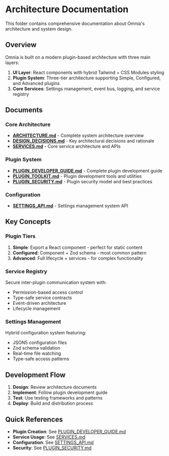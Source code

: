 # Architecture Documentation

This folder contains comprehensive documentation about Omnia's architecture and system design.

## Overview

Omnia is built on a modern plugin-based architecture with three main layers:

1. **UI Layer**: React components with hybrid Tailwind + CSS Modules styling
2. **Plugin System**: Three-tier architecture supporting Simple, Configured, and Advanced plugins
3. **Core Services**: Settings management, event bus, logging, and service registry

## Documents

### Core Architecture
- **[ARCHITECTURE.md](./ARCHITECTURE.md)** - Complete system architecture overview
- **[DESIGN_DECISIONS.md](./DESIGN_DECISIONS.md)** - Key architectural decisions and rationale
- **[SERVICES.md](./SERVICES.md)** - Core service architecture and APIs

### Plugin System
- **[PLUGIN_DEVELOPER_GUIDE.md](./PLUGIN_DEVELOPER_GUIDE.md)** - Complete plugin development guide
- **[PLUGIN_TOOLKIT.md](./PLUGIN_TOOLKIT.md)** - Plugin development tools and utilities
- **[PLUGIN_SECURITY.md](../security/PLUGIN_SECURITY.md)** - Plugin security model and best practices

### Configuration
- **[SETTINGS_API.md](./SETTINGS_API.md)** - Settings management system API

## Key Concepts

### Plugin Tiers
1. **Simple**: Export a React component - perfect for static content
2. **Configured**: Component + Zod schema - most common pattern  
3. **Advanced**: Full lifecycle + services - for complex functionality

### Service Registry
Secure inter-plugin communication system with:
- Permission-based access control
- Type-safe service contracts
- Event-driven architecture
- Lifecycle management

### Settings Management
Hybrid configuration system featuring:
- JSON5 configuration files
- Zod schema validation
- Real-time file watching
- Type-safe access patterns

## Development Flow

1. **Design**: Review architecture documents
2. **Implement**: Follow plugin development guide
3. **Test**: Use testing frameworks and patterns
4. **Deploy**: Build and distribution process

## Quick References

- **Plugin Creation**: See [PLUGIN_DEVELOPER_GUIDE.md](./PLUGIN_DEVELOPER_GUIDE.md)
- **Service Usage**: See [SERVICES.md](./SERVICES.md)
- **Configuration**: See [SETTINGS_API.md](./SETTINGS_API.md)
- **Security**: See [PLUGIN_SECURITY.md](../security/PLUGIN_SECURITY.md)